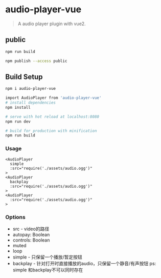 # audio-player-vue

> A audio player plugin with vue2.

## public
``` bash
npm run build

npm publish --access public

```
## Build Setup

``` bash
npm i audio-player-vue

import AudioPlayer from 'audio-player-vue'
# install dependencies
npm install

# serve with hot reload at localhost:8080
npm run dev

# build for production with minification
npm run build
```

### Usage
```
<AudioPlayer
  simple
  :src="require('./assets/audio.ogg')"
>
<AudioPlayer
  backplay
  :src="require('./assets/audio.ogg')"
>
<AudioPlayer
  :src="require('./assets/audio.ogg')"
>
```

### Options
+ src - video的路径
+ autopay: Boolean
+ controls: Boolean
+ muted
+ loop
+ simple - 只保留一个播放/暂定按钮
+ backplay - 针对打开时直接播放的audio，只保留一个静音/有声按钮
ps: simple 和backplay不可以同时存在